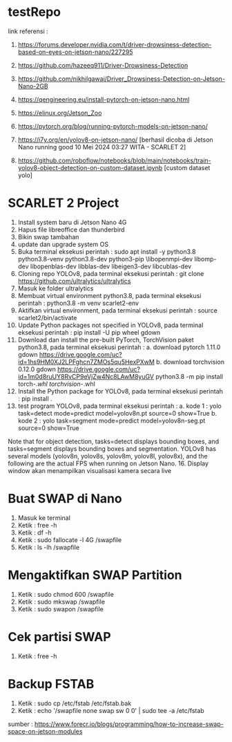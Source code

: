 # testRepo
link referensi :
1. https://forums.developer.nvidia.com/t/driver-drowsiness-detection-based-on-eyes-on-jetson-nano/227295
2. https://github.com/hazeeq911/Driver-Drowsiness-Detection
3. https://github.com/nikhilgawai/Driver_Drowsiness-Detection-on-Jetson-Nano-2GB


1. https://qengineering.eu/install-pytorch-on-jetson-nano.html
2. https://elinux.org/Jetson_Zoo
3. https://pytorch.org/blog/running-pytorch-models-on-jetson-nano/
4. https://i7y.org/en/yolov8-on-jetson-nano/ [berhasil dicoba di Jetson Nano running good 10 Mei 2024 03:27 WITA - SCARLET 2]
5. https://github.com/roboflow/notebooks/blob/main/notebooks/train-yolov8-object-detection-on-custom-dataset.ipynb [custom dataset yolo]

   
# SCARLET 2 Project
1. Install system baru di Jetson Nano 4G
2. Hapus file libreoffice dan thunderbird
3. Bikin swap tambahan
4. update dan upgrade system OS
5. Buka terminal eksekusi perintah :
   sudo apt install -y python3.8 python3.8-venv python3.8-dev python3-pip \libopenmpi-dev libomp-dev libopenblas-dev libblas-dev libeigen3-dev libcublas-dev
6. Cloning repo YOLOv8,
   pada terminal eksekusi perintah :
   git clone https://github.com/ultralytics/ultralytics
8. Masuk ke folder ultralytics
9. Membuat virtual environment python3.8,
   pada terminal eksekusi perintah :
   python3.8 -m venv scarlet2-env
10. Aktifkan virtual environment,
   pada terminal eksekusi perintah :
   source scarlet2/bin/activate
11. Update Python packages not specified in YOLOv8,
   pada terminal eksekusi perintah :
   pip install -U pip wheel gdown
12. Download dan install the pre-built PyTorch, TorchVision paket python3.8,
   pada terminal eksekusi perintah :
   a. download pytorch 1.11.0
   gdown https://drive.google.com/uc?id=1hs9HM0XJ2LPFghcn7ZMOs5qu5HexPXwM
   b. download torchvision 0.12.0
   gdown https://drive.google.com/uc?id=1m0d8ruUY8RvCP9eVjZw4Nc8LAwM8yuGV
   python3.8 -m pip install torch-*.whl torchvision-*.whl
14. Install the Python package for YOLOv8,
   pada terminal eksekusi perintah :
   pip install .
15. test program YOLOv8,
   pada terminal eksekusi perintah :
    a. kode 1 : yolo task=detect mode=predict model=yolov8n.pt source=0 show=True
    b. kode 2 : yolo task=segment mode=predict model=yolov8n-seg.pt source=0 show=True
   
   Note that for object detection, tasks=detect displays bounding boxes, and tasks=segment displays bounding boxes and segmentation.
   YOLOv8 has several models (yolov8n, yolov8s, yolov8m, yolov8l, yolov8x), and the following are the actual FPS when running on Jetson Nano.
16. Display window akan menampilkan visualisasi kamera secara live


# Buat SWAP di Nano
1. Masuk ke terminal
2. Ketik : free -h
3. Ketik : df -h
4. Ketik : sudo fallocate -l 4G /swapfile
5. Ketik : ls -lh /swapfile
# Mengaktifkan SWAP Partition
1. Ketik : sudo chmod 600 /swapfile
2. Ketik : sudo mkswap /swapfile
3. Ketik : sudo swapon /swapfile
# Cek partisi SWAP
1. Ketik : free -h
# Backup FSTAB
1. Ketik : sudo cp /etc/fstab /etc/fstab.bak
2. Ketik : echo '/swapfile none swap sw 0 0' | sudo tee -a /etc/fstab

sumber : https://www.forecr.io/blogs/programming/how-to-increase-swap-space-on-jetson-modules
